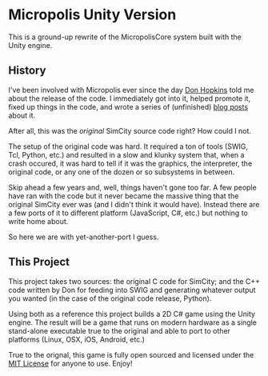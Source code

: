 # Micropolis Unity Version

This is a ground-up rewrite of the MicropolisCore system built with the Unity engine.

## History

I've been involved with Micropolis ever since the day [Don Hopkins](https://github.com/SimHacker) told me about the release of the code. I immediately got into it, helped promote it, fixed up things in the code, and wrote a series of (unfinished) [blog posts](https://weblogs.asp.net/bsimser/building-a-city-the-series) about it.

After all, this was the *original* SimCity source code right? How could I not.

The setup of the original code was hard. It required a ton of tools (SWIG, Tcl, Python, etc.) and resulted in a slow and klunky system that, when a crash occured, it was hard to tell if it was the graphics, the interpreter, the original code, or any one of the dozen or so subsystems in between.

Skip ahead a few years and, well, things haven't gone too far. A few people have ran with the code but it never became the massive thing that the original SimCity ever was (and I didn't think it would have). Instead there are a few ports of it to different platform (JavaScript, C#, etc.) but nothing to write home about.

So here we are with yet-another-port I guess.

## This Project

This project takes two sources: the original C code for SimCity; and the C++ code written by Don for feeding into SWIG and generating whatever output you wanted (in the case of the original code release, Python). 

Using both as a reference this project builds a 2D C# game using the Unity engine. The result will be a game that runs on modern hardware as a single stand-alone executable true to the original and able to port to other platforms (Linux, OSX, iOS, Android, etc.)

True to the orignal, this game is fully open sourced and licensed under the [MIT License](https://opensource.org/licenses/MIT) for anyone to use. Enjoy!
